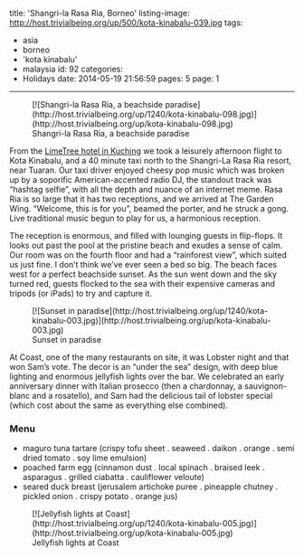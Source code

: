 title: 'Shangri-la Rasa Ria, Borneo'
listing-image: http://host.trivialbeing.org/up/500/kota-kinabalu-039.jpg
tags:
  - asia
  - borneo
  - 'kota kinabalu'
  - malaysia
id: 92
categories:
  - Holidays
date: 2014-05-19 21:56:59
pages: 5
page: 1
---

<figure class="generated-figure generated-figure--retina generated-figure--620 generated-figure--landscape">[![Shangri-la Rasa Ria, a beachside paradise](http://host.trivialbeing.org/up/1240/kota-kinabalu-098.jpg)](http://host.trivialbeing.org/up/kota-kinabalu-098.jpg)<figcaption class="generated-figure-caption">Shangri-la Rasa Ria, a beachside paradise</figcaption></figure>

From the [LimeTree hotel in Kuching](/2014/05/kuching-borneo/) we took a leisurely afternoon flight to Kota Kinabalu, and a 40 minute taxi north to the Shangri-La Rasa Ria resort, near Tuaran. Our taxi driver enjoyed cheesy pop music which was broken up by a soporific American-accented radio DJ, the standout track was “hashtag selfie”, with all the depth and nuance of an internet meme. Rasa Ria is so large that it has two receptions, and we arrived at The Garden Wing. “Welcome, this is for you”, beamed the porter, and he struck a gong. Live traditional music begun to play for us, a harmonious reception.

The reception is enormous, and filled with lounging guests in flip-flops. It looks out past the pool at the pristine beach and exudes a sense of calm. Our room was on the fourth floor and had a “rainforest view”, which suited us just fine. I don’t think we’ve ever seen a bed so big. The beach faces west for a perfect beachside sunset. As the sun went down and the sky turned red, guests flocked to the sea with their expensive cameras and tripods (or iPads) to try and capture it.

<figure class="generated-figure generated-figure--retina generated-figure--620 generated-figure--landscape">[![Sunset in paradise](http://host.trivialbeing.org/up/1240/kota-kinabalu-003.jpg)](http://host.trivialbeing.org/up/kota-kinabalu-003.jpg)<figcaption class="generated-figure-caption">Sunset in paradise</figcaption></figure>

At Coast, one of the many restaurants on site, it was Lobster night and that won Sam’s vote. The decor is an “under the sea” design, with deep blue lighting and enormous jellyfish lights over the bar. We celebrated an early anniversary dinner with Italian prosecco (then a chardonnay, a sauvignon-blanc and a rosatello), and Sam had the delicious tail of lobster special (which cost about the same as everything else combined).

<div class="menu">

### Menu

*   maguro tuna tartare (crispy tofu sheet . seaweed . daikon . orange . semi dried tomato . soy lime emulsion)
*   poached farm egg (cinnamon dust . local spinach . braised leek . asparagus . grilled ciabatta . cauliflower veloute)
*   seared duck breast (jerusalem artichoke puree . pineapple chutney . pickled onion . crispy potato . orange jus)
</div>

<figure class="generated-figure generated-figure--retina generated-figure--620 generated-figure--portrait">[![Jellyfish lights at Coast](http://host.trivialbeing.org/up/1240/kota-kinabalu-005.jpg)](http://host.trivialbeing.org/up/kota-kinabalu-005.jpg)<figcaption class="generated-figure-caption">Jellyfish lights at Coast</figcaption></figure>
